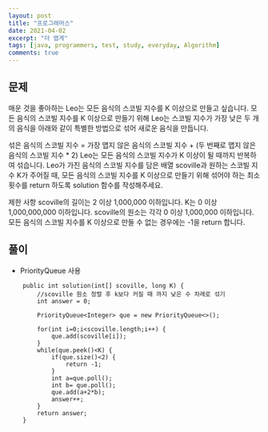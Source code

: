 ```yaml
---
layout: post
title: "프로그래머스"
date: 2021-04-02
excerpt: "더 맵게"
tags: [java, programmers, test, study, everyday, Algorithm]
comments: true
---
```



## 문제

매운 것을 좋아하는 Leo는 모든 음식의 스코빌 지수를 K 이상으로 만들고 싶습니다. 모든 음식의 스코빌 지수를 K 이상으로 만들기 위해 Leo는 스코빌 지수가 가장 낮은 두 개의 음식을 아래와 같이 특별한 방법으로 섞어 새로운 음식을 만듭니다.

섞은 음식의 스코빌 지수 = 가장 맵지 않은 음식의 스코빌 지수 + (두 번째로 맵지 않은 음식의 스코빌 지수 * 2)
Leo는 모든 음식의 스코빌 지수가 K 이상이 될 때까지 반복하여 섞습니다.
Leo가 가진 음식의 스코빌 지수를 담은 배열 scoville과 원하는 스코빌 지수 K가 주어질 때, 모든 음식의 스코빌 지수를 K 이상으로 만들기 위해 섞어야 하는 최소 횟수를 return 하도록 solution 함수를 작성해주세요.

제한 사항
scoville의 길이는 2 이상 1,000,000 이하입니다.
K는 0 이상 1,000,000,000 이하입니다.
scoville의 원소는 각각 0 이상 1,000,000 이하입니다.
모든 음식의 스코빌 지수를 K 이상으로 만들 수 없는 경우에는 -1을 return 합니다.


## 풀이
* PriorityQueue 사용


```
    public int solution(int[] scoville, long K) {
        //scoville 원소 정렬 후 k보다 커질 때 까지 낮은 수 차례로 섞기
    	int answer = 0;
        
        PriorityQueue<Integer> que = new PriorityQueue<>();
        
        for(int i=0;i<scoville.length;i++) {
        	que.add(scoville[i]);
        }
        while(que.peek()<K) {		
        	if(que.size()<2) {
        		return -1;
        	}
        	int a=que.poll();
        	int b= que.poll();
        	que.add(a+2*b);
        	answer++;
        }
        return answer;
    }
```
